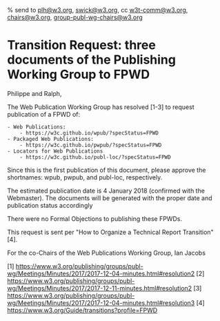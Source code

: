 % send to plh@w3.org, swick@w3.org, cc w3t-comm@w3.org, chairs@w3.org, group-publ-wg-chairs@w3.org

# Transition Request: three documents of the Publishing Working Group to FPWD

Philippe and Ralph,

The Web Publication Working Group has resolved [1-3] to request publication of a FPWD of:

    - Web Publications:
        - https://w3c.github.io/wpub/?specStatus=FPWD
    - Packaged Web Publications:
        - https://w3c.github.io/pwpub/?specStatus=FPWD
    - Locators for Web Publications
        - https://w3c.github.io/publ-loc/?specStatus=FPWD
    

Since this is the first publication of this document, please approve the shortnames: wpub, pwpub, and publ-loc, respectively.

The estimated publication date is 4 January 2018 (confirmed with the Webmaster). The documents will be generated with the proper date and publication status accordingly

There were no Formal Objections to publishing these FPWDs.

This request is sent per "How to Organize a Technical Report Transition" [4].

For the co-Chairs of the Web Publications Working Group,
Ian Jacobs


[1] https://www.w3.org/publishing/groups/publ-wg/Meetings/Minutes/2017/2017-12-04-minutes.html#resolution2
[2] https://www.w3.org/publishing/groups/publ-wg/Meetings/Minutes/2017/2017-12-11-minutes.html#resolution2
[3] https://www.w3.org/publishing/groups/publ-wg/Meetings/Minutes/2017/2017-12-04-minutes.html#resolution3
[4] https://www.w3.org/Guide/transitions?profile=FPWD



